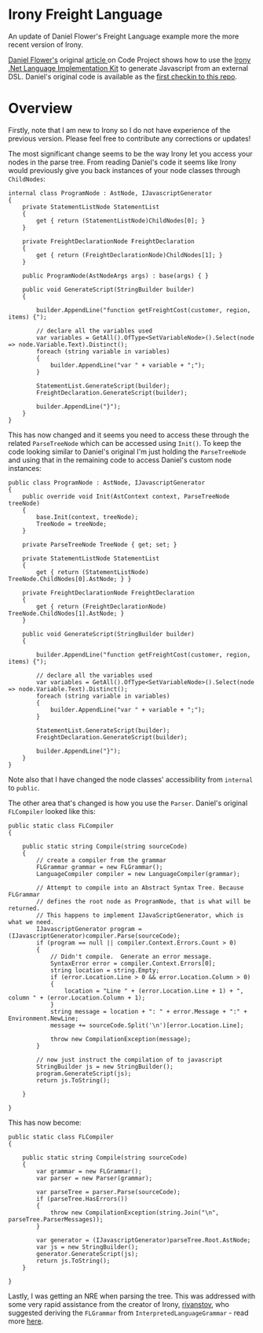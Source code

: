Irony Freight Language
======================

An update of Daniel Flower's Freight Language example more the more recent version of Irony.

[Daniel Flower's](http://www.codeproject.com/script/Membership/View.aspx?mid=3290305) original [article ](http://www.codeproject.com/Articles/29058/Writing-your-first-Domain-Specific-Language-Part) on Code Project shows how to use the [Irony .Net Language Implementation Kit](http://irony.codeplex.com/) to generate Javascript from an external DSL.  Daniel's original code is available as the [first checkin to this repo](https://github.com/seankearon/irony-freight-language/tree/2a16666ce5e482a040532081c3f5c04a2b62b29f).
   
Overview
=========
Firstly, note that I am new to Irony so I do not have experience of the previous version.  Please feel free to contribute any corrections or updates!

The most significant change seems to be the way Irony let you access your nodes in the parse tree.  From reading Daniel's code it seems like Irony would previously give you back instances of your node classes through `ChildNodes`: 


    internal class ProgramNode : AstNode, IJavascriptGenerator
	{
		private StatementListNode StatementList
		{
			get { return (StatementListNode)ChildNodes[0]; }
		}

		private FreightDeclarationNode FreightDeclaration
		{
			get { return (FreightDeclarationNode)ChildNodes[1]; }
		}

		public ProgramNode(AstNodeArgs args) : base(args) { }

		public void GenerateScript(StringBuilder builder)
		{

			builder.AppendLine("function getFreightCost(customer, region, items) {");

			// declare all the variables used
			var variables = GetAll().OfType<SetVariableNode>().Select(node => node.Variable.Text).Distinct();
			foreach (string variable in variables)
			{
				builder.AppendLine("var " + variable + ";");
			}

			StatementList.GenerateScript(builder);
			FreightDeclaration.GenerateScript(builder);

			builder.AppendLine("}");
		}
	}


This has now changed and it seems you need to access these through the related `ParseTreeNode` which can be accessed using `Init()`.  To keep the code looking similar to Daniel's original I'm just holding the `ParseTreeNode` and using that in the remaining code to access Daniel's custom node instances:

    public class ProgramNode : AstNode, IJavascriptGenerator
	{
        public override void Init(AstContext context, ParseTreeNode treeNode)
        {
            base.Init(context, treeNode);
            TreeNode = treeNode;
        }

        private ParseTreeNode TreeNode { get; set; }

    	private StatementListNode StatementList
		{
			get { return (StatementListNode) TreeNode.ChildNodes[0].AstNode; } }

		private FreightDeclarationNode FreightDeclaration
		{
			get { return (FreightDeclarationNode) TreeNode.ChildNodes[1].AstNode; }
		}

		public void GenerateScript(StringBuilder builder)
		{

			builder.AppendLine("function getFreightCost(customer, region, items) {");

			// declare all the variables used
			var variables = GetAll().OfType<SetVariableNode>().Select(node => node.Variable.Text).Distinct();
			foreach (string variable in variables)
			{
				builder.AppendLine("var " + variable + ";");
			}

			StatementList.GenerateScript(builder);
			FreightDeclaration.GenerateScript(builder);

			builder.AppendLine("}");
		}
	}
	
Note also that I have changed the node classes' accessibility from `internal` to `public`.
 
The other area that's changed is how you use the `Parser`.  Daniel's original `FLCompiler` looked like this:

	public static class FLCompiler
	{

		public static string Compile(string sourceCode)
		{
			// create a compiler from the grammar
			FLGrammar grammar = new FLGrammar();
			LanguageCompiler compiler = new LanguageCompiler(grammar);

			// Attempt to compile into an Abstract Syntax Tree. Because FLGrammar
			// defines the root node as ProgramNode, that is what will be returned.
			// This happens to implement IJavaScriptGenerator, which is what we need.
			IJavascriptGenerator program = (IJavascriptGenerator)compiler.Parse(sourceCode);
			if (program == null || compiler.Context.Errors.Count > 0)
			{
				// Didn't compile.  Generate an error message.
				SyntaxError error = compiler.Context.Errors[0];
				string location = string.Empty;
				if (error.Location.Line > 0 && error.Location.Column > 0)
				{
					location = "Line " + (error.Location.Line + 1) + ", column " + (error.Location.Column + 1);
				}
				string message = location + ": " + error.Message + ":" + Environment.NewLine;
				message += sourceCode.Split('\n')[error.Location.Line];

				throw new CompilationException(message);
			}

			// now just instruct the compilation of to javascript
			StringBuilder js = new StringBuilder();
			program.GenerateScript(js);
			return js.ToString();

		}

	}

This has now become:

	public static class FLCompiler
	{

		public static string Compile(string sourceCode)
		{
			var grammar = new FLGrammar();
            var parser = new Parser(grammar);

            var parseTree = parser.Parse(sourceCode);
            if (parseTree.HasErrors())
			{
                throw new CompilationException(string.Join("\n", parseTree.ParserMessages));
			}

            var generator = (IJavascriptGenerator)parseTree.Root.AstNode;
			var js = new StringBuilder();
			generator.GenerateScript(js);
			return js.ToString();
		}

	}

Lastly, I was getting an NRE when parsing the tree.  This was addressed with some very rapid assistance from the creator of Irony, [rivanstov](https://www.codeplex.com/site/users/view/rivantsov), who suggested deriving the `FLGrammar` from `InterpretedLanguageGrammar` - read more [here](https://irony.codeplex.com/discussions/361018).
